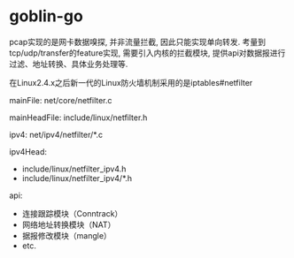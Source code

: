 # goblin-go

pcap实现的是网卡数据嗅探, 并非流量拦截, 因此只能实现单向转发.
考量到tcp/udp/transfer的feature实现, 需要引入内核的拦截模块, 提供api对数据报进行过滤、地址转换、具体业务处理等.

在Linux2.4.x之后新一代的Linux防火墙机制采用的是iptables#netfilter

mainFile: net/core/netfilter.c

mainHeadFile: include/linux/netfilter.h

ipv4: net/ipv4/netfilter/*.c

ipv4Head: 
  - include/linux/netfilter_ipv4.h
  - include/linux/netfilter_ipv4/*.h

api:
  - 连接跟踪模块（Conntrack）
  - 网络地址转换模块（NAT）
  - 据报修改模块（mangle）
  - etc.
